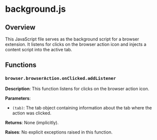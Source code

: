 # background.js

## Overview

This JavaScript file serves as the background script for a browser extension. It listens for clicks on the browser action icon and injects a content script into the active tab.

## Functions

### `browser.browserAction.onClicked.addListener`

**Description**: This function listens for clicks on the browser action icon.

**Parameters**:

- `(tab)`: The tab object containing information about the tab where the action was clicked.


**Returns**:
None (implicitly).

**Raises**:
No explicit exceptions raised in this function.